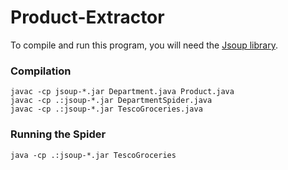 Product-Extractor
=================

To compile and run this program, you will need the [Jsoup library](http://jsoup.org/).

### Compilation
```shell
javac -cp jsoup-*.jar Department.java Product.java
javac -cp .:jsoup-*.jar DepartmentSpider.java
javac -cp .:jsoup-*.jar TescoGroceries.java
```

### Running the Spider
```shell
java -cp .:jsoup-*.jar TescoGroceries
```
